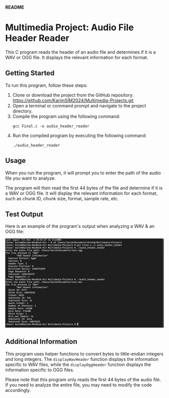 **README**

# Multimedia Project: Audio File Header Reader

This C program reads the header of an audio file and determines if it is a WAV or OGG file. It displays the relevant information for each format.

## Getting Started

To run this program, follow these steps:

1. Clone or download the project from the GitHub repository: https://github.com/KarimSIM2024/Multimedia-Projects.git
2. Open a terminal or command prompt and navigate to the project directory.
3. Compile the program using the following command:
   ```
   gcc Final.c -o audio_header_reader
   ```
4. Run the compiled program by executing the following command:
   ```
   ./audio_header_reader
   ```

## Usage

When you run the program, it will prompt you to enter the path of the audio file you want to analyze.

The program will then read the first 44 bytes of the file and determine if it is a WAV or OGG file. It will display the relevant information for each format, such as chunk ID, chunk size, format, sample rate, etc.


## Test Output

Here is an example of the program's output when analyzing a WAV & an OGG file:

![ File Output](FIle_Otput.jpg)

## Additional Information
This program uses helper functions to convert bytes to little-endian integers and long integers. The `displayWavHeader` function displays the information specific to WAV files, while the `displayOggHeader` function displays the information specific to OGG files.

Please note that this program only reads the first 44 bytes of the audio file. If you need to analyze the entire file, you may need to modify the code accordingly.
